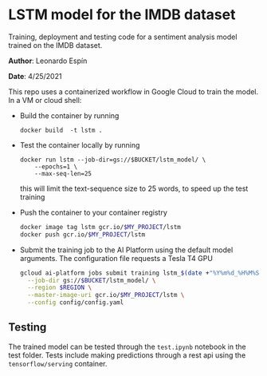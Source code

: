 # LSTM model for the IMDB dataset

Training, deployment and testing code for a sentiment analysis model trained on the IMDB dataset.

**Author**: Leonardo Espín

**Date**: 4/25/2021

This repo uses a containerized workflow in Google Cloud to train the model. In a VM or cloud shell:

* Build the container by running

    `docker build  -t lstm .`
* Test the container locally by running

    ```
    docker run lstm --job-dir=gs://$BUCKET/lstm_model/ \
        --epochs=1 \
        --max-seq-len=25
    ```

    this will limit the text-sequence size to 25 words, to speed up the test training
* Push the container to your container registry

    ```bash
    docker image tag lstm gcr.io/$MY_PROJECT/lstm
    docker push gcr.io/$MY_PROJECT/lstm
    ```
* Submit the training job to the AI Platform using the default model arguments. The configuration file requests a Tesla T4 GPU

	```bash
	gcloud ai-platform jobs submit training lstm_$(date +"%Y%m%d_%H%M%S") \
      --job-dir gs://$BUCKET/lstm_model/ \
      --region $REGION \
      --master-image-uri gcr.io/$MY_PROJECT/lstm \
      --config config/config.yaml
	```
	
## Testing

The trained model can be tested through the `test.ipynb` notebook in the test folder. Tests include making predictions through a rest api using the `tensorflow/serving` container.